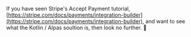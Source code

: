 If you have seen Stripe's Accept Payment tutorial, [https://stripe.com/docs/payments/integration-builder](https://stripe.com/docs/payments/integration-builder),  and want to see what the Kotlin / Alpas soultion is, then look no further. 🤙

